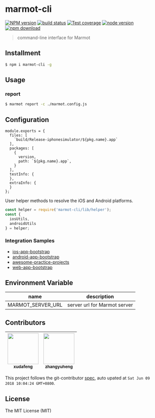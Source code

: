 # marmot-cli

[![NPM version][npm-image]][npm-url]
[![build status][travis-image]][travis-url]
[![Test coverage][coveralls-image]][coveralls-url]
[![node version][node-image]][node-url]
[![npm download][download-image]][download-url]

[npm-image]: https://img.shields.io/npm/v/marmot-cli.svg?style=flat-square
[npm-url]: https://npmjs.org/package/marmot-cli
[travis-image]: https://img.shields.io/travis/macacajs/marmot-cli.svg?style=flat-square
[travis-url]: https://travis-ci.org/macacajs/marmot-cli
[coveralls-image]: https://img.shields.io/coveralls/macacajs/marmot-cli.svg?style=flat-square
[coveralls-url]: https://coveralls.io/r/macacajs/marmot-cli?branch=master
[node-image]: https://img.shields.io/badge/node.js-%3E=_8-green.svg?style=flat-square
[node-url]: http://nodejs.org/download/
[download-image]: https://img.shields.io/npm/dm/marmot-cli.svg?style=flat-square
[download-url]: https://npmjs.org/package/marmot-cli

> command-line interface for Marmot

## Installment

```bash
$ npm i marmot-cli -g
```

## Usage

### report

```bash
$ marmot report -c ./marmot.config.js
```

## Configuration

```
module.exports = {
  files: [
    `build/Release-iphonesimulator/${pkg.name}.app`
  ],
  packages: [
    {
      version,
      path: `${pkg.name}.app`,
    }
  ],
  testInfo: {
  },
  extraInfo: {
  }
};
```

User helper methods to resolve the iOS and Android platforms.

```javascript
const helper = require('marmot-cli/lib/helper');
const {
  iosUtils,
  androidUtils
} = helper;
```

### Integration Samples

- [ios-app-bootstrap](//github.com/app-bootstrap/ios-app-bootstrap)
- [android-app-bootstrap](//github.com/app-bootstrap/android-app-bootstrap)
- [awesome-practice-projects](//github.com/app-bootstrap/awesome-practice-projects)
- [web-app-bootstrap](//github.com/app-bootstrap/web-app-bootstrap)

## Environment Variable

| name              | description                  |
| ----------------- | ---------------------------- |
| MARMOT_SERVER_URL | server url for Marmot server |

<!-- GITCONTRIBUTOR_START -->

## Contributors

|[<img src="https://avatars1.githubusercontent.com/u/1011681?v=4" width="100px;"/><br/><sub><b>xudafeng</b></sub>](https://github.com/xudafeng)<br/>|[<img src="https://avatars1.githubusercontent.com/u/2139038?v=4" width="100px;"/><br/><sub><b>zhangyuheng</b></sub>](https://github.com/zhangyuheng)<br/>
| :---: | :---: |


This project follows the git-contributor [spec](https://github.com/xudafeng/git-contributor), auto upated at `Sat Jun 09 2018 10:04:24 GMT+0800`.

<!-- GITCONTRIBUTOR_END -->

## License

The MIT License (MIT)

